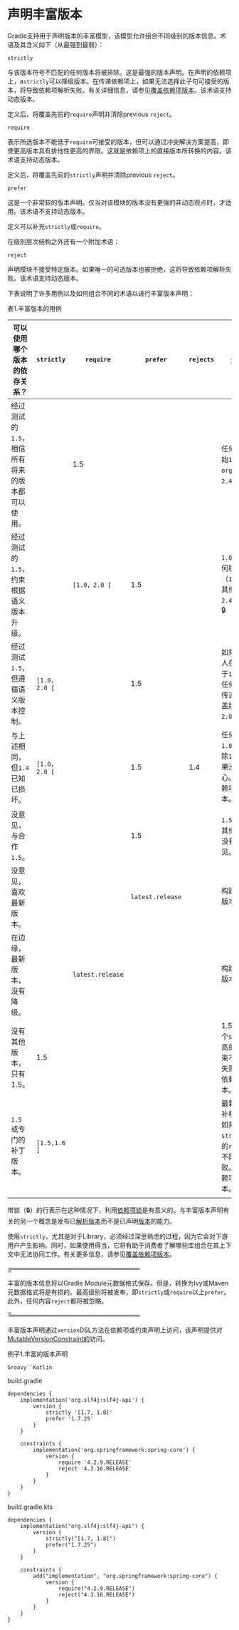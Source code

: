 # 声明丰富版本

Gradle支持用于声明版本的丰富模型，该模型允许组合不同级别的版本信息。术语及其含义如下（从最强到最弱）：

`strictly`


与该版本符号不匹配的任何版本将被排除。这是最强的版本声明。在声明的依赖项上，a`strictly`可以降级版本。在传递依赖项上，如果无法选择此子句可接受的版本，将导致依赖项解析失败。有关详细信息，请参见[覆盖依赖项版本](/md/降级版本并排除依赖项_md#覆盖传递依赖项版本)。该术语支持动态版本。

定义后，将覆盖先前的`require`声明并清除previous `reject`。

`require`

    

表示所选版本不能低于`require`可接受的版本，但可以通过冲突解决方案提高，即使更高版本具有排他性更高的界限。这就是依赖项上的直接版本所转换的内容。该术语支持动态版本。

定义后，将覆盖先前的`strictly`声明并清除previous `reject`。

`prefer`

    

这是一个非常软的版本声明。仅当对该模块的版本没有更强的非动态观点时，才适用。该术语不支持动态版本。

定义可以补充`strictly`或`require`。

在级别层次结构之外还有一个附加术语：

`reject`

    

声明模块不接受特定版本。如果唯一的可选版本也被拒绝，这将导致依赖项解析失败。该术语支持动态版本。

下表说明了许多用例以及如何组合不同的术语以进行丰富版本声明：

表1.丰富版本的用例
 
可以使用哪个版本的依存关系？| `strictly` | `require` | `prefer` | `rejects` |选择结果  
---|---  |---|---  |---|---    
经过测试的`1.5`，相信所有将来的版本都可以使用。|  |1.5|  |  |任何版本的开始`1.5`，相当于`org:foo:1.5`。`2.4`接受升级。  
经过测试的`1.5`，约束根据语义版本升级。|  |`[1.0，2.0 [`|1.5|  |`1.0`和之间的任何版本`2.0`（`1.5`如果没有其他人在乎）。`2.4`接受升级。  🔒  
经过测试`1.5`，但遵循语义版本控制。|`[1.0，2.0 [`|  |1.5|  |如果没有其他人在乎，则介于`1.0`和之间的任何版本。 从传递依赖项覆盖版本。 🔒`2.0``1.5`  
与上述相同，但`1.4`已知已损坏。|`[1.0，2.0 [`|  |1.5|1.4|任何版本之间`1.0`并`2.0`排除除`1.4`，`1.5`如果没有人关心。  从传递依赖项覆盖版本。  🔒    
没意见，与合作`1.5`。|  |  |1.5|  |`1.5` 如果没有其他意见，则没有其他意见。  
没意见，喜欢最新版本。|  |  |`latest.release`|  |构建时的最新版本。  🔒  
在边缘，最新版本，没有降级。|  |`latest.release`|  |  |构建时的最新版本。  🔒   
没有其他版本，只有1.5。|1.5|  |  |  |1.5，如果另一个`strict`或更高的`require`约束不同意，则失败。  从传递依赖项覆盖版本。  
`1.5` 或专门的补丁版本。|`[1.5,1.6 [`|  |  |  |最新的`1.5.x`修补程序版本，如果另一个`strict`或更高的`require`约束不同意，则失败。  从传递依赖项覆盖版本。  🔒  
  
带锁（🔒）的行表示在这种情况下，利用[依赖项锁](/md/锁定依赖版本.md)是有意义的。与丰富版本声明有关的另一个概念是发布已[解析版本](/md/Maven发布插件_md#自定义依赖版本)而不是已声明[版本](/md/Maven发布插件_md#自定义依赖版本)的能力。

使用`strictly`，尤其是对于Library，必须经过深思熟虑的过程，因为它会对下游用户产生影响。同时，如果使用得当，它将有助于消费者了解哪些库组合在其上下文中无法协同工作。有关更多信息，请参见[覆盖依赖项版本](/md/降级版本并排除依赖项_md#覆盖传递依赖项版本)。

╔═════════════════════════════  

丰富的版本信息将以Gradle
Module元数据格式保存。但是，转换为Ivy或Maven元数据格式将是有损的。最高级别将被发布，即`strictly`或`require`以上`prefer`。此外，任何内容`reject`都将被忽略。  
  
╚═════════════════════════════    
  
丰富版本声明通过`version`DSL方法在依赖项或约束声明上访问，该声明提供对[MutableVersionConstraint的](https://docs.gradle.org/6.7.1/javadoc/org/gradle/api/artifacts/MutableVersionConstraint.html)访问。

例子1.丰富的版本声明

`Groovy``Kotlin`

build.gradle

    
    
    dependencies {
        implementation('org.slf4j:slf4j-api') {
            version {
                strictly '[1.7, 1.8['
                prefer '1.7.25'
            }
        }
    
        constraints {
            implementation('org.springframework:spring-core') {
                version {
                    require '4.2.9.RELEASE'
                    reject '4.3.16.RELEASE'
                }
            }
        }
    }

build.gradle.kts

    
    
    dependencies {
        implementation("org.slf4j:slf4j-api") {
            version {
                strictly("[1.7, 1.8[")
                prefer("1.7.25")
            }
        }
    
        constraints {
            add("implementation", "org.springframework:spring-core") {
                version {
                    require("4.2.9.RELEASE")
                    reject("4.3.16.RELEASE")
                }
            }
        }
    }

